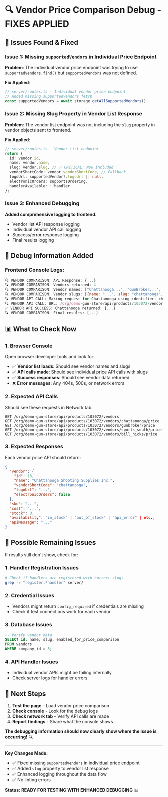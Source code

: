 # 🔍 Vendor Price Comparison Debug - FIXES APPLIED

## 🚨 **Issues Found & Fixed**

### **Issue 1: Missing `supportedVendors` in Individual Price Endpoint**
**Problem**: The individual vendor price endpoint was trying to use `supportedVendors.find()` but `supportedVendors` was not defined.

**Fix Applied**:
```typescript
// server/routes.ts - Individual vendor price endpoint
// Added missing supportedVendors fetch
const supportedVendors = await storage.getAllSupportedVendors();
```

### **Issue 2: Missing Slug Property in Vendor List Response**
**Problem**: The vendor list endpoint was not including the `slug` property in vendor objects sent to frontend.

**Fix Applied**:
```typescript
// server/routes.ts - Vendor list endpoint
return {
  id: vendor.id,
  name: vendor.name,
  slug: vendor.slug, // ✅ CRITICAL: Now included
  vendorShortCode: vendor.vendorShortCode, // Fallback
  logoUrl: supportedVendor?.logoUrl || null,
  electronicOrders: supportsOrdering,
  handlerAvailable: !!handler
};
```

### **Issue 3: Enhanced Debugging**
**Added comprehensive logging to frontend**:
- Vendor list API response logging
- Individual vendor API call logging  
- Success/error response logging
- Final results logging

## 🔧 **Debug Information Added**

### **Frontend Console Logs**:
```javascript
🔍 VENDOR COMPARISON: API Response: {...}
🔍 VENDOR COMPARISON: Vendors returned: 4
🔍 VENDOR COMPARISON: Vendor names: ["Chattanooga...", "GunBroker...", ...]
🔍 VENDOR COMPARISON: Vendor slugs: [{name: "...", slug: "chattanooga", ...}, ...]
🔍 VENDOR API CALL: Making request for Chattanooga using identifier: chattanooga
🔍 VENDOR API CALL: URL: /org/demo-gun-store/api/products/103072/vendors/chattanooga/price
✅ VENDOR API SUCCESS: Chattanooga returned: {...}
🔍 VENDOR COMPARISON: Final results: [...]
```

## 📊 **What to Check Now**

### **1. Browser Console**
Open browser developer tools and look for:
- ✅ **Vendor list loads**: Should see vendor names and slugs
- ✅ **API calls made**: Should see individual price API calls with slugs
- ✅ **Success responses**: Should see vendor data returned
- ❌ **Error messages**: Any 404s, 500s, or network errors

### **2. Expected API Calls**
Should see these requests in Network tab:
```
GET /org/demo-gun-store/api/products/103072/vendors
GET /org/demo-gun-store/api/products/103072/vendors/chattanooga/price
GET /org/demo-gun-store/api/products/103072/vendors/gunbroker/price
GET /org/demo-gun-store/api/products/103072/vendors/sports_south/price
GET /org/demo-gun-store/api/products/103072/vendors/bill_hicks/price
```

### **3. Expected Responses**
Each vendor price API should return:
```json
{
  "vendor": {
    "id": 13,
    "name": "Chattanooga Shooting Supplies Inc.",
    "vendorShortCode": "chattanooga",
    "logoUrl": "...",
    "electronicOrders": false
  },
  "sku": "...",
  "cost": "...",
  "stock": 0,
  "availability": "in_stock" | "out_of_stock" | "api_error" | etc.,
  "apiMessage": "..."
}
```

## 🎯 **Possible Remaining Issues**

If results still don't show, check for:

### **1. Handler Registration Issues**
```bash
# Check if handlers are registered with correct slugs
grep -r "register.*handler" server/
```

### **2. Credential Issues**
- Vendors might return `config_required` if credentials are missing
- Check if test connections work for each vendor

### **3. Database Issues**
```sql
-- Verify vendor data
SELECT id, name, slug, enabled_for_price_comparison 
FROM vendors 
WHERE company_id = 5;
```

### **4. API Handler Issues**
- Individual vendor APIs might be failing internally
- Check server logs for handler errors

## 🚀 **Next Steps**

1. **Test the page** - Load vendor price comparison
2. **Check console** - Look for the debug logs
3. **Check network tab** - Verify API calls are made
4. **Report findings** - Share what the console shows

**The debugging information should now clearly show where the issue is occurring!** 🔍

---

**Key Changes Made:**
- ✅ Fixed missing `supportedVendors` in individual price endpoint
- ✅ Added `slug` property to vendor list response  
- ✅ Enhanced logging throughout the data flow
- ✅ No linting errors

**Status: READY FOR TESTING WITH ENHANCED DEBUGGING** 📊
















